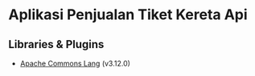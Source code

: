 # Aplikasi Penjualan Tiket Kereta Api

## Libraries & Plugins
* [Apache Commons Lang](https://commons.apache.org/proper/commons-lang/download_lang.cgi) (v3.12.0)
